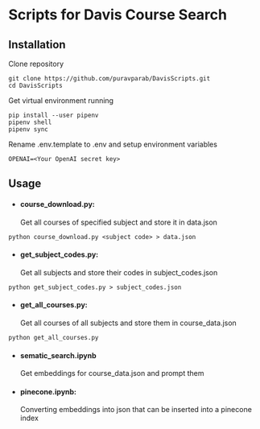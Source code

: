 # Scripts for Davis Course Search

## Installation
Clone repository
```
git clone https://github.com/puravparab/DavisScripts.git
cd DavisScripts
```
Get virtual environment running
```
pip install --user pipenv
pipenv shell
pipenv sync
```
Rename .env.template to .env and setup environment variables
```
OPENAI=<Your OpenAI secret key>
````

## Usage

* #### course_download.py:
	Get all courses of specified subject and store it in data.json
```
python course_download.py <subject code> > data.json
````

* #### get_subject_codes.py:
	Get all subjects and store their codes in subject_codes.json
```
python get_subject_codes.py > subject_codes.json
````

* #### get_all_courses.py:
	Get all courses of all subjects and store them in course_data.json
```
python get_all_courses.py
````

* #### sematic_search.ipynb
	Get embeddings for course_data.json and prompt them

* #### pinecone.ipynb:
	Converting embeddings into json that can be inserted into a pinecone index
